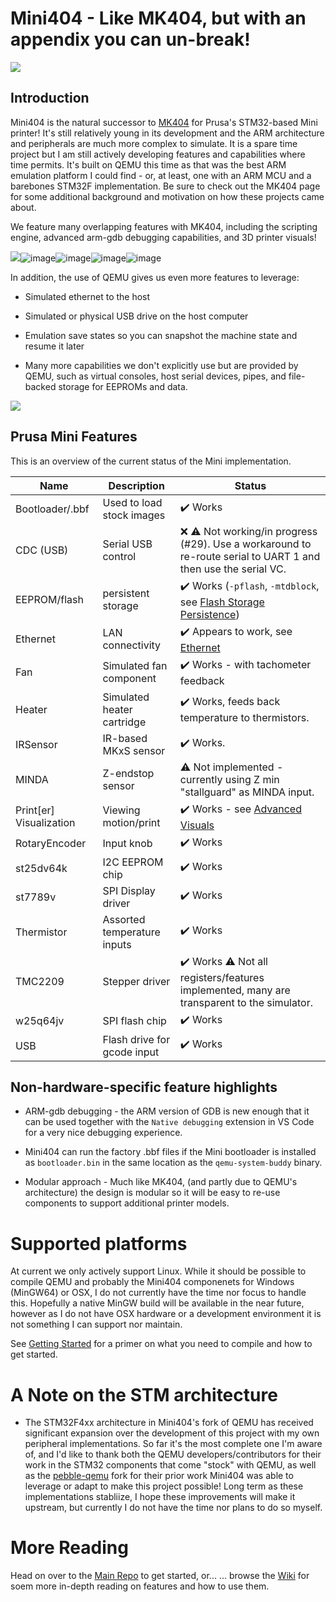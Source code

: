 # Mini404 - Like MK404, but with an appendix you can un-break!

![](https://raw.githubusercontent.com/wiki/vintagepc/MINI404/images/Line.png)

## Introduction

Mini404 is the natural successor to [MK404](https://vintagepc.github.io/MK404/) for Prusa's STM32-based Mini printer! It's still relatively young in its development and the ARM architecture and peripherals are much more complex to simulate. It is a spare time project but I am still actively developing features and capabilities where time permits. It's built on QEMU this time as that was the best ARM emulation platform I could find - or, at least, one with an ARM MCU and a barebones STM32F implementation. Be sure to check out the MK404 page for some additional background and motivation on how these projects came about. 

We feature many overlapping features with MK404, including the scripting engine, advanced arm-gdb debugging capabilities, and 3D printer visuals!

![](images.githubusercontent.com/53943260/99891866-7b1ba000-2c3c-11eb-804b-427196de95df.png)![image](https://user-images.githubusercontent.com/53943260/99891868-8242ae00-2c3c-11eb-91fd-7bab7657e3ee.png)![image](https://user-images.githubusercontent.com/53943260/101267602-70770580-3728-11eb-97f5-f6258eec8e11.png)![image](https://user-images.githubusercontent.com/53943260/101993374-12967080-3c88-11eb-915a-82a25005cbed.png)![image](https://user-images.githubusercontent.com/53943260/104094225-76975f00-525d-11eb-8bba-1d2388fc085d.png)

In addition, the use of QEMU gives us even more features to leverage:

- Simulated ethernet to the host

- Simulated or physical USB drive on the host computer

- Emulation save states so you can snapshot the machine state and resume it later

- Many more capabilities we don't explicitly use but are provided by QEMU, such as virtual consoles, host serial devices, pipes, and file-backed storage for EEPROMs and data. 

![](https://raw.githubusercontent.com/wiki/vintagepc/MINI404/images/3D_model.png)

## Prusa Mini Features 

This is an overview of the current status of the Mini implementation. 

Name|Description|Status 
----|-----------|------
Bootloader/.bbf| Used to load stock images | ✔️ Works
CDC (USB) | Serial USB control | ❌ ⚠ Not working/in progress (#29). Use a workaround to re-route serial to UART 1 and then use the serial VC. 
EEPROM/flash | persistent storage|  ✔️ Works (`-pflash`, `-mtdblock`, see [Flash Storage Persistence](https://github.com/vintagepc/MINI404/wiki/Flash-Storage-Persistence))
Ethernet | LAN connectivity | ✔️ Appears to work, see [Ethernet](https://github.com/vintagepc/MINI404/wiki/Ethernet)
Fan| Simulated fan component |✔️ Works - with tachometer feedback
Heater| Simulated heater cartridge | ✔️ Works, feeds back temperature to thermistors.
IRSensor| IR-based MKxS sensor | ✔️ Works.
MINDA| Z-endstop sensor |  ⚠ Not implemented - currently using Z min "stallguard" as MINDA input.
Print[er] Visualization |Viewing motion/print| ✔️ Works - see [Advanced Visuals](https://github.com/vintagepc/MINI404/wiki/Advanced-Visuals)
RotaryEncoder| Input knob | ✔️ Works
st25dv64k| I2C EEPROM chip | ✔️ Works 
st7789v | SPI Display driver | ✔️ Works 
Thermistor| Assorted temperature inputs | ✔️ Works 
TMC2209| Stepper driver | ✔️ Works ⚠ Not all registers/features implemented, many are transparent to the simulator.
w25q64jv| SPI flash chip | ✔️ Works 
USB | Flash drive for gcode input | ✔️ Works 

## Non-hardware-specific feature highlights

  - ARM-gdb debugging - the ARM version of GDB is new enough that it can be used together with the `Native debugging` extension in VS Code for a very nice debugging experience. 
  
  - Mini404 can run the factory .bbf files if the Mini bootloader is installed as `bootloader.bin` in the same location as the `qemu-system-buddy` binary. 

  - Modular approach - Much like MK404, (and partly due to QEMU's architecture) the design is modular so it will be easy to re-use components to support additional printer models.

# Supported platforms

At current we only actively support Linux. While it should be possible to compile QEMU and probably the Mini404 componenets for Windows (MinGW64) or OSX, I do not currently have the time nor focus to handle this. Hopefully a native MinGW build will be available in the near future, however as I do not have OSX hardware or a development environment it is not something I can support nor maintain. 

See [Getting Started](https://github.com/vintagepc/MINI404/wiki/Getting-Started) for a primer on what you need to compile and how to get started. 

# A Note on the STM architecture

- The STM32F4xx architecture in Mini404's fork of QEMU has received significant expansion over the development of this project with my own peripheral implementations. So far it's the most complete one I'm aware of, and I'd like to thank both the QEMU developers/contributors for their work in the STM32 components that come "stock" with QEMU, as well as the [pebble-qemu](https://github.com/pebble/qemu) fork for their prior work Mini404 was able to leverage or adapt to make this project possible! Long term as these implementations stabliize, I hope these improvements will make it upstream, but currently I do not have the time nor plans to do so myself. 


# More Reading

Head on over to the [Main Repo](https://github.com/vintagepc/MINI404/tree/MINI404) to get started, or...
... browse the [Wiki](https://github.com/vintagepc/MINI404/wiki) for soem more in-depth reading on features and how to use them. 

